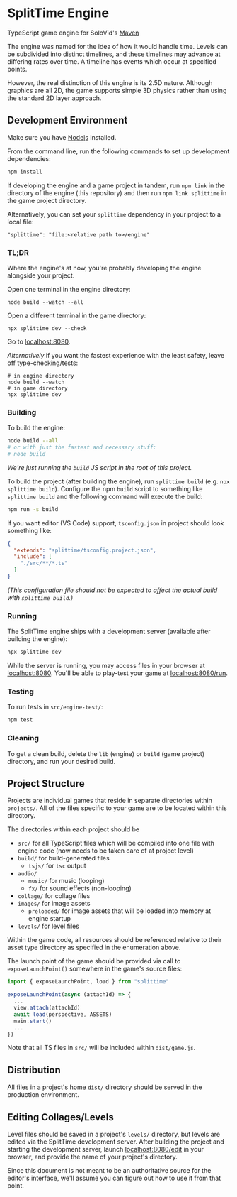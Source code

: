 # SplitTime Engine
TypeScript game engine for SoloVid's [Maven](http://www.solovid.com/games/maven)

The engine was named for the idea of how it would handle time. Levels can be subdivided into distinct timelines, and these timelines may advance at differing rates over time. A timeline has events which occur at specified points.

However, the real distinction of this engine is its 2.5D nature. Although graphics are all 2D, the game supports simple 3D physics rather than using the standard 2D layer approach.

## Development Environment
Make sure you have [Nodejs](http://nodejs.org/download/) installed.

From the command line, run the following commands to set up development dependencies:
```sh
npm install
```

If developing the engine and a game project in tandem,
run ``npm link`` in the directory of the engine (this repository)
and then run ``npm link splittime`` in the game project directory.

Alternatively, you can set your ``splittime`` dependency in your project to a local file:

```
"splittime": "file:<relative path to>/engine"
```

### TL;DR

Where the engine's at now, you're probably developing the engine alongside your project.

Open one terminal in the engine directory:

```
node build --watch --all
```

Open a different terminal in the game directory:

```
npx splittime dev --check
```

Go to [localhost:8080](http://localhost:8080).

*Alternatively* if you want the fastest experience with the least safety, leave off type-checking/tests:

```
# in engine directory
node build --watch
# in game directory
npx splittime dev
```

### Building

To build the engine:
```sh
node build --all
# or with just the fastest and necessary stuff:
# node build
```

_We're just running the ``build`` JS script in the root of this project._

To build the project (after building the engine), run ``splittime build`` (e.g. ``npx splittime build``).
Configure the npm ``build`` script to something like ``splittime build`` and the following command will execute the build:
```sh
npm run -s build
```

If you want editor (VS Code) support, ``tsconfig.json`` in project should look something like:
```json
{
  "extends": "splittime/tsconfig.project.json",
  "include": [
    "./src/**/*.ts"
  ]
}
```
_(This configuration file should not be expected to affect the actual build with ``splittime build``.)_

### Running

The SplitTime engine ships with a development server (available after building the engine):
```sh
npx splittime dev
```
While the server is running, you may access files in your browser at [localhost:8080](http://localhost:8080).
You'll be able to play-test your game at [localhost:8080/run](http://localhost:8080/run).

### Testing

To run tests in ``src/engine-test/``:
```sh
npm test
```

<!--
TODO: This section is out of date. Update or remove.
Alternatively, you can run these tests in the browser at [localhost:8080/test-runner.html](http://localhost:8080/test-runner.html) through the development server after building the engine.
-->

### Cleaning

To get a clean build, delete the ``lib`` (engine) or ``build`` (game project)
directory, and run your desired build.

## Project Structure
Projects are individual games that reside in separate directories within ``projects/``.
All of the files specific to your game are to be located within this directory.

The directories within each project should be

- ``src/`` for all TypeScript files which will be compiled into one file with engine code (now needs to be taken care of at project level)
- ``build/`` for build-generated files
    - ``tsjs/`` for ``tsc`` output
- ``audio/``
    - ``music/`` for music (looping)
    - ``fx/`` for sound effects (non-looping)
- ``collage/`` for collage files
- ``images/`` for image assets
    - ``preloaded/`` for image assets that will be loaded into memory at engine startup
- ``levels/`` for level files

Within the game code, all resources should be referenced relative to their asset type directory as specified in the enumeration above.

The launch point of the game should be provided via call to `exposeLaunchPoint()` somewhere in the game's source files:

```ts
import { exposeLaunchPoint, load } from "splittime"

exposeLaunchPoint(async (attachId) => {
  ...
  view.attach(attachId)
  await load(perspective, ASSETS)
  main.start()
  ...
})
```

Note that all TS files in ``src/`` will be included within ``dist/game.js``.

## Distribution
All files in a project's home ``dist/`` directory should be served in the production environment.

## Editing Collages/Levels
Level files should be saved in a project's ``levels/`` directory, but levels are edited via the SplitTime development server.
After building the project and starting the development server, launch [localhost:8080/edit](http://localhost:8080/edit) in your browser, and provide the name of your project's directory.

Since this document is not meant to be an authoritative source for the editor's interface, we'll assume you can figure out how to use it from that point.
